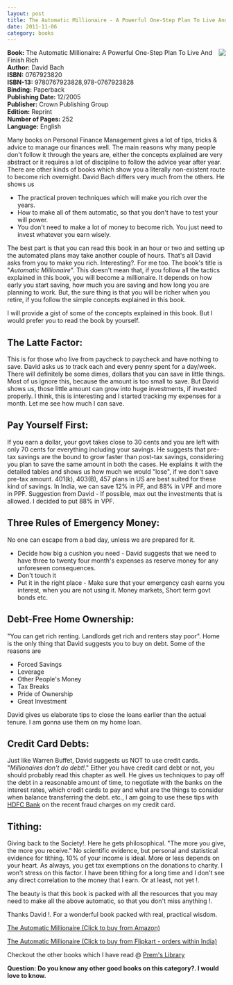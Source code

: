 ```yaml
---
layout: post
title: The Automatic Millionaire - A Powerful One-Step Plan To Live And Finish Rich
date: 2011-11-06
category: books
---
```


<img style="clear: right; float: right; margin-bottom: 1em; margin-left: 1em;" 
src="{{site.url}}/img/the-automatic-millionaire-david-bach.jpg"/>   

**Book:** The Automatic Millionaire: A Powerful One-Step Plan To Live And Finish Rich  
**Author:** David Bach  
**ISBN:** 0767923820  
**ISBN-13:** 9780767923828,978-0767923828  
**Binding:** Paperback  
**Publishing Date:** 12/2005  
**Publisher:** Crown Publishing Group  
**Edition:** Reprint  
**Number of Pages:** 252  
**Language:** English  
  
Many books on Personal Finance Management gives a lot of tips, tricks & advice to manage our finances well. The main reasons why many people don't follow it through the years are, either the concepts explained are very abstract or it requires a lot of discipline to follow the advice year after year. There are other kinds of books which show you a literally non-existent route to become rich overnight. David Bach differs very much from the others. He shows us  

* The practical proven techniques which will make you rich over the years.  
* How to make all of them automatic, so that you don't have to test your will power.  
* You don't need to make a lot of money to become rich. You just need to invest whatever you earn wisely.  

The best part is that you can read this book in an hour or two and setting up the automated plans may take another couple of hours. That's all David asks from you to make you rich. Interesting?. For me too. The book's title is "*Automatic Millionaire*". This doesn't mean that, if you follow all the tactics explained in this book, you will become a millionaire. It depends on how early you start saving, how much you are saving and how long you are planning to work. But, the sure thing is that you will be richer when you retire, if you follow the simple concepts explained in this book.  
  
I will provide a gist of some of the concepts explained in this book. But I would prefer you to read the book by yourself.  
  
## The Latte Factor:  

This is for those who live from paycheck to paycheck and have nothing to save. David asks us to track each and every penny spent for a day/week. There will definitely be some dimes, dollars that you can save in little things. Most of us ignore this, because the amount is too small to save. But David shows us, those little amount can grow into huge investments, if invested properly. I think, this is interesting and I started tracking my expenses for a month. Let me see how much I can save.  
  
## Pay Yourself First:  

If you earn a dollar, your govt takes close to 30 cents and you are left with only 70 cents for everything including your savings. He suggests that pre-tax savings are the bound to grow faster than post-tax savings, considering you plan to save the same amount in both the cases. He explains it with the detailed tables and shows us how much we would "lose", if we don't save pre-tax amount. 401(k), 403(B), 457 plans in US are best suited for these kind of savings. In India, we can save 12% in PF, and 88% in VPF and more in PPF. Suggestion from David - If possible, max out the investments that is allowed. I decided to put 88% in VPF.  
  
## Three Rules of Emergency Money:  

No one can escape from a bad day, unless we are prepared for it.  

* Decide how big a cushion you need - David suggests that we need to have three to twenty four month's expenses as reserve money for any unforeseen consequences.  
* Don't touch it  
* Put it in the right place - Make sure that your emergency cash earns you interest, when you are not using it. Money markets, Short term govt bonds etc.  


## Debt-Free Home Ownership:  
"You can get rich renting. Landlords get rich and renters stay poor". Home is the only thing that David suggests you to buy on debt. Some of the reasons are  

* Forced Savings  
* Leverage  
* Other People's Money  
* Tax Breaks  
* Pride of Ownership  
* Great Investment  

David gives us elaborate tips to close the loans earlier than the actual tenure. I am gonna use them on my home loan.  
  
## Credit Card Debts:  

Just like Warren Buffet, David suggests us NOT to use credit cards. "*Millionaires don't do debt!*." Either you have credit card debt or not, you should probably read this chapter as well. He gives us techniques to pay off the debt in a reasonable amount of time, to negotiate with the banks on the interest rates, which credit cards to pay and what are the things to consider when balance transferring the debt. etc., I am going to use these tips with [HDFC Bank](http://blog.smileprem.com/hdfc-bank-we-understand-your-world-really/) on the recent fraud charges on my credit card.  
  
## Tithing:  

Giving back to the Society!. Here he gets philosophical. "The more you give, the more you receive." No scientific evidence, but personal and statistical evidence for tithing. 10% of your income is ideal. More or less depends on your heart. As always, you get tax exemptions on the donations to charity. I won't stress on this factor. I have been tithing for a long time and I don't see any direct correlation to the money that I earn. Or at least, not yet !.  
  
The beauty is that this book is packed with all the resources that you may need to make all the above automatic, so that you don't miss anything !.  
  
Thanks David !. For a wonderful book packed with real, practical wisdom.  
  
[The Automatic Millionaire (Click to buy from Amazon)](http://www.amazon.com/gp/product/0767923820/ref=as_li_qf_sp_asin_tl?ie=UTF8&tag=booiverea-20&linkCode=as2&camp=217145&creative=399369&creativeASIN=0767923820)  
  
[The Automatic Millionaire (Click to buy from Flipkart - orders within India)](http://www.flipkart.com/books/0767923820?affid=INPremkblo)  

Checkout the other books which I have read @ [Prem's Library](http://books.smileprem.com/)  

**Question: Do you know any other good books on this category?. I would love to know.**  




